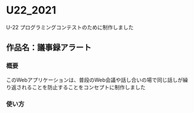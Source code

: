 # U22_2021

U-22 プログラミングコンテストのために制作しました


## 作品名：議事録アラート

### 概要

このWebアプリケーションは、普段のWeb会議や話し合いの場で同じ話しが繰り返されることを防止することをコンセプトに制作しました

### 使い方


